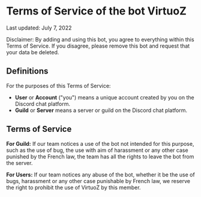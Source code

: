 # Terms of Service of the bot VirtuoZ

Last updated: July 7, 2022

Disclaimer: By adding and using this bot, you agree to everything within this Terms of Service. If you disagree, please remove this bot and request that your data be deleted.

## Definitions

For the purposes of this Terms of Service:

- **User** or **Account** ("you") means a unique account created by you on the Discord chat platform.
- **Guild** or **Server** means a server or guild on the Discord chat platform.


## Terms of Service
**For Guild:** If our team notices a use of the bot not intended for this purpose, such as the use of bug, the use with aim of harassment or any other case punished by the French law, the team has all the rights to leave the bot from the server. 

**For Users:** If our team notices any abuse of the bot, whether it be the use of bugs, harassment or any other case punishable by French law, we reserve the right to prohibit the use of VirtuoZ by this member.
